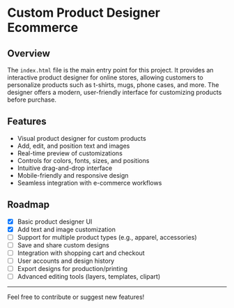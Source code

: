 # Custom Product Designer Ecommerce

## Overview
The `index.html` file is the main entry point for this project. It provides an interactive product designer for online stores, allowing customers to personalize products such as t-shirts, mugs, phone cases, and more. The designer offers a modern, user-friendly interface for customizing products before purchase.

## Features
- Visual product designer for custom products
- Add, edit, and position text and images
- Real-time preview of customizations
- Controls for colors, fonts, sizes, and positions
- Intuitive drag-and-drop interface
- Mobile-friendly and responsive design
- Seamless integration with e-commerce workflows

## Roadmap
- [x] Basic product designer UI
- [x] Add text and image customization
- [ ] Support for multiple product types (e.g., apparel, accessories)
- [ ] Save and share custom designs
- [ ] Integration with shopping cart and checkout
- [ ] User accounts and design history
- [ ] Export designs for production/printing
- [ ] Advanced editing tools (layers, templates, clipart)

---

Feel free to contribute or suggest new features!
